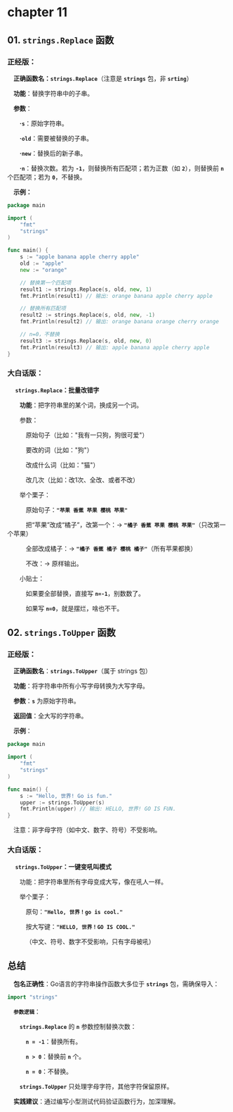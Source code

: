 # chapter 11

## 01. `strings.Replace` 函数
### 正经版：

&emsp;**正确函数名：`strings.Replace`**（注意是 **`strings`** 包，非 **`srting`**）

&emsp;**功能**：替换字符串中的子串。

&emsp;**参数**：

&emsp;&emsp;**·`s`**：原始字符串。

&emsp;&emsp;**·`old`**：需要被替换的子串。

&emsp;&emsp;**·`new`**：替换后的新子串。

&emsp;&emsp;**·`n`**：替换次数。若为 **`-1`**，则替换所有匹配项；若为正数（如 **`2`**），则替换前 **`n`** 个匹配项；若为 **`0`**，不替换。

&emsp;**示例：**
```go
package main

import (
	"fmt"
	"strings"
)

func main() {
	s := "apple banana apple cherry apple"
	old := "apple"
	new := "orange"

	// 替换第一个匹配项
	result1 := strings.Replace(s, old, new, 1)
	fmt.Println(result1) // 输出: orange banana apple cherry apple

	// 替换所有匹配项
	result2 := strings.Replace(s, old, new, -1)
	fmt.Println(result2) // 输出: orange banana orange cherry orange

	// n=0，不替换
	result3 := strings.Replace(s, old, new, 0)
	fmt.Println(result3) // 输出: apple banana apple cherry apple
}
```

### 大白话版：

&emsp; **`strings.Replace`：批量改错字**

&emsp;&emsp;**功能**：把字符串里的某个词，换成另一个词。

&emsp;&emsp;参数：

&emsp;&emsp;&emsp;原始句子（比如："我有一只狗，狗很可爱"）

&emsp;&emsp;&emsp;要改的词（比如："狗"）

&emsp;&emsp;&emsp;改成什么词（比如："猫"）

&emsp;&emsp;&emsp;改几次（比如：改1次、全改、或者不改）

&emsp;&emsp;举个栗子：

&emsp;&emsp;&emsp;原始句子：**`"苹果 香蕉 苹果 樱桃 苹果"`**

&emsp;&emsp;&emsp;把“苹果”改成“橘子”，改第一个：→ **`"橘子 香蕉 苹果 樱桃 苹果"`**（只改第一个苹果）

&emsp;&emsp;&emsp;全部改成橘子：→ **`"橘子 香蕉 橘子 樱桃 橘子"`**（所有苹果都换）

&emsp;&emsp;&emsp;不改：→ 原样输出。

&emsp;&emsp;小贴士：

&emsp;&emsp;&emsp;如果要全部替换，直接写 **`n=-1`**，别数数了。

&emsp;&emsp;&emsp;如果写 **`n=0`**，就是摆烂，啥也不干。

## 02. `strings.ToUpper` 函数
### 正经版：

&emsp;**正确函数名**：**`strings.ToUpper`**（属于 strings 包）

&emsp;**功能**：将字符串中所有小写字母转换为大写字母。

&emsp;**参数**：**`s`** 为原始字符串。

&emsp;**返回值**：全大写的字符串。

&emsp;**示例**：
```go
package main

import (
	"fmt"
	"strings"
)

func main() {
	s := "Hello, 世界! Go is fun."
	upper := strings.ToUpper(s)
	fmt.Println(upper) // 输出: HELLO, 世界! GO IS FUN.
}
```
&emsp;注意：非字母字符（如中文、数字、符号）不受影响。

### 大白话版：

&emsp; **`strings.ToUpper`：一键变吼叫模式**

&emsp;&emsp;功能：把字符串里所有字母变成大写，像在吼人一样。

&emsp;&emsp;举个栗子：

&emsp;&emsp;&emsp;原句：**`"Hello, 世界！go is cool."`**

&emsp;&emsp;&emsp;按大写键：**`"HELLO, 世界！GO IS COOL."`**

&emsp;&emsp;&emsp;（中文、符号、数字不受影响，只有字母被吼）

## 总结

&emsp;**包名正确性**：Go语言的字符串操作函数大多位于 **`strings`** 包，需确保导入：
```go
import "strings"
```

&emsp;**`参数逻辑`**：

&emsp;&emsp;**`strings.Replace`** 的 **`n`** 参数控制替换次数：

&emsp;&emsp;&emsp;**`n = -1`**：替换所有。

&emsp;&emsp;&emsp;**`n > 0`**：替换前 **`n`** 个。

&emsp;&emsp;&emsp;**`n = 0`**：不替换。

&emsp;&emsp;**`strings.ToUpper`** 只处理字母字符，其他字符保留原样。

&emsp;**实践建议**：通过编写小型测试代码验证函数行为，加深理解。


